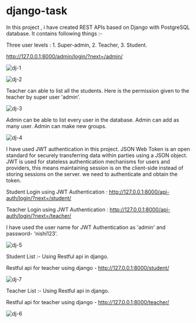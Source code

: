 # django-task
In this project , i have created REST APIs based on Django with PostgreSQL database. 
It contains following things :-

Three user levels : 1. Super-admin, 2. Teacher, 3. Student.

http://127.0.0.1:8000/admin/login/?next=/admin/


![dj-1](https://user-images.githubusercontent.com/47775251/89604819-ae067780-d889-11ea-9ce3-d0ed385cda31.png)

![dj-2](https://user-images.githubusercontent.com/47775251/89604955-fc1b7b00-d889-11ea-8191-18b7f15c49f8.png)



Teacher can able to list all the students. Here is the permission given to the teacher by super user 'admin'.

![dj-3](https://user-images.githubusercontent.com/47775251/89605141-751ad280-d88a-11ea-8e9a-f3d82dd65779.png)



Admin can be able to list every user in the database. Admin can add as many user. Admin can make new groups. 

![dj-4](https://user-images.githubusercontent.com/47775251/89605340-e8bcdf80-d88a-11ea-9e38-4c85c10c9766.png)




 I have used JWT authentication in this project.
 JSON Web Token is an open standard for securely transferring data within parties using a JSON object. 
 JWT is used for stateless authentication mechanisms for users and providers, this means maintaining session is on the client-side instead of storing sessions on the server.
 we need to authenticate and obtain the token.
 
 Student Login using JWT Authentication : http://127.0.0.1:8000/api-auth/login/?next=/student/
 
 Teacher Login using JWT Authentication : http://127.0.0.1:8000/api-auth/login/?next=/teacher/
 
 
 
 I have used the user name for JWT Authentication as 'admin' and password- 'nishi123'.
 
 ![dj-5](https://user-images.githubusercontent.com/47775251/89607065-405d4a00-d88f-11ea-8ad4-460658bb2caa.png)
 
 
Student List :- Using Restful api in django.

Restful api for teacher using django - http://127.0.0.1:8000/student/



![dj-7](https://user-images.githubusercontent.com/47775251/89607766-ea89a180-d890-11ea-8c74-e4401c61dbfc.png)



 
 
 
 
 
 Teacher List :- Using Restful api in django.
 
 Restful api for teacher using django - http://127.0.0.1:8000/teacher/
 
 ![dj-6](https://user-images.githubusercontent.com/47775251/89607273-b8c40b00-d88f-11ea-8533-d110fde7a923.png)
 
 
 
 
 
 
